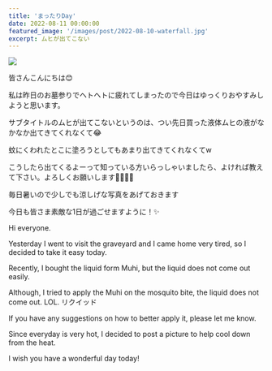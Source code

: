 ```yaml
---
title: 'まったりDay'
date: 2022-08-11 00:00:00
featured_image: '/images/post/2022-08-10-waterfall.jpg'
excerpt: ムヒが出てこない
---
```


![](https://yutarochan.github.io/yurumina/images/post/2022-08-10-waterfall.jpg)

皆さんこんにちは😊

私は昨日のお墓参りでヘトヘトに疲れてしまったので今日はゆっくりおやすみしようと思います。

サブタイトルのムヒが出てこないというのは、つい先日買った液体ムヒの液がなかなか出てきてくれなくて😂

蚊にくわれたとこに塗ろうとしてもあまり出てきてくれなくてw

こうしたら出てくるよーって知っている方いらっしゃいましたら、よければ教えて下さい。よろしくお願いします🙇‍♀️🙇‍♀️

毎日暑いので少しでも涼しげな写真をあげておきます

今日も皆さま素敵な1日が過ごせますように！✨


Hi everyone. 

Yesterday I went to visit the graveyard and I came home very tired, so I decided to take it easy today. 

Recently, I bought the liquid form Muhi, but the liquid does not come out easily. 

Although, I tried to apply the Muhi on the mosquito bite, the liquid does not come out. LOL.                                                                                      リクイッド

If you have any suggestions on how to better apply it, please let me know. 

Since everyday is very hot, I decided to post a picture to help cool down from the heat. 

I wish you have a wonderful day today!
